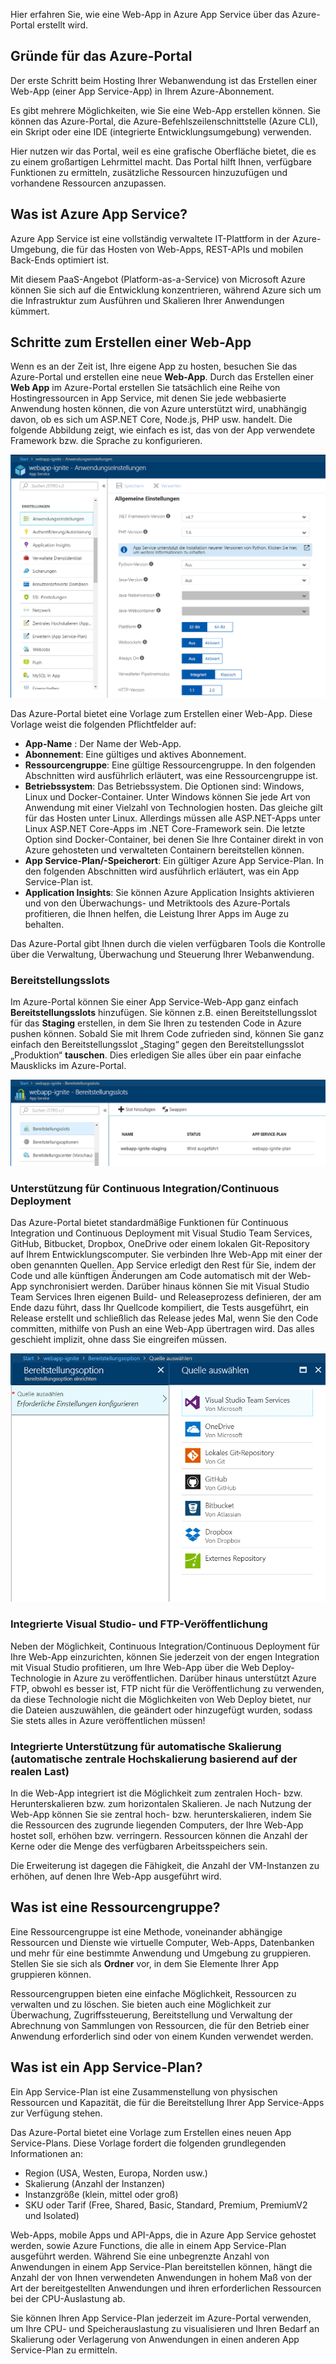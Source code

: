 Hier erfahren Sie, wie eine Web-App in Azure App Service über das Azure-Portal erstellt wird.

## <a name="why-use-the-azure-portal"></a>Gründe für das Azure-Portal

Der erste Schritt beim Hosting Ihrer Webanwendung ist das Erstellen einer Web-App (einer App Service-App) in Ihrem Azure-Abonnement.

Es gibt mehrere Möglichkeiten, wie Sie eine Web-App erstellen können. Sie können das Azure-Portal, die Azure-Befehlszeilenschnittstelle (Azure CLI), ein Skript oder eine IDE (integrierte Entwicklungsumgebung) verwenden.

Hier nutzen wir das Portal, weil es eine grafische Oberfläche bietet, die es zu einem großartigen Lehrmittel macht. Das Portal hilft Ihnen, verfügbare Funktionen zu ermitteln, zusätzliche Ressourcen hinzuzufügen und vorhandene Ressourcen anzupassen.

## <a name="what-is-azure-app-service"></a>Was ist Azure App Service?

Azure App Service ist eine vollständig verwaltete IT-Plattform in der Azure-Umgebung, die für das Hosten von Web-Apps, REST-APIs und mobilen Back-Ends optimiert ist.

Mit diesem PaaS-Angebot (Platform-as-a-Service) von Microsoft Azure können Sie sich auf die Entwicklung konzentrieren, während Azure sich um die Infrastruktur zum Ausführen und Skalieren Ihrer Anwendungen kümmert.

## <a name="how-to-create-a-web-app"></a>Schritte zum Erstellen einer Web-App

Wenn es an der Zeit ist, Ihre eigene App zu hosten, besuchen Sie das Azure-Portal und erstellen eine neue **Web-App**. Durch das Erstellen einer **Web App** im Azure-Portal erstellen Sie tatsächlich eine Reihe von Hostingressourcen in App Service, mit denen Sie jede webbasierte Anwendung hosten können, die von Azure unterstützt wird, unabhängig davon, ob es sich um ASP.NET Core, Node.js, PHP usw. handelt. Die folgende Abbildung zeigt, wie einfach es ist, das von der App verwendete Framework bzw. die Sprache zu konfigurieren.

![Web-App-Einstellungen](../media/2-web-app-settings.png)

Das Azure-Portal bietet eine Vorlage zum Erstellen einer Web-App. Diese Vorlage weist die folgenden Pflichtfelder auf:

- **App-Name** : Der Name der Web-App.
- **Abonnement**: Eine gültiges und aktives Abonnement.
- **Ressourcengruppe**: Eine gültige Ressourcengruppe. In den folgenden Abschnitten wird ausführlich erläutert, was eine Ressourcengruppe ist.
- **Betriebssystem**: Das Betriebssystem. Die Optionen sind: Windows, Linux und Docker-Container. Unter Windows können Sie jede Art von Anwendung mit einer Vielzahl von Technologien hosten. Das gleiche gilt für das Hosten unter Linux. Allerdings müssen alle ASP.NET-Apps unter Linux ASP.NET Core-Apps im .NET Core-Framework sein. Die letzte Option sind Docker-Container, bei denen Sie Ihre Container direkt in von Azure gehosteten und verwalteten Containern bereitstellen können. 
- **App Service-Plan/-Speicherort**: Ein gültiger Azure App Service-Plan. In den folgenden Abschnitten wird ausführlich erläutert, was ein App Service-Plan ist.
- **Application Insights**: Sie können Azure Application Insights aktivieren und von den Überwachungs- und Metriktools des Azure-Portals profitieren, die Ihnen helfen, die Leistung Ihrer Apps im Auge zu behalten.

Das Azure-Portal gibt Ihnen durch die vielen verfügbaren Tools die Kontrolle über die Verwaltung, Überwachung und Steuerung Ihrer Webanwendung.

### <a name="deployment-slots"></a>Bereitstellungsslots

Im Azure-Portal können Sie einer App Service-Web-App ganz einfach **Bereitstellungsslots** hinzufügen. Sie können z.B. einen Bereitstellungsslot für das **Staging** erstellen, in dem Sie Ihren zu testenden Code in Azure pushen können. Sobald Sie mit Ihrem Code zufrieden sind, können Sie ganz einfach den Bereitstellungsslot „Staging“ gegen den Bereitstellungsslot „Produktion“ **tauschen**. Dies erledigen Sie alles über ein paar einfache Mausklicks im Azure-Portal.

![Bereitstellungsslots](../media/2-deployment-slots.png)

### <a name="continuous-integrationdeployment-support"></a>Unterstützung für Continuous Integration/Continuous Deployment

Das Azure-Portal bietet standardmäßige Funktionen für Continuous Integration und Continuous Deployment mit Visual Studio Team Services, GitHub, Bitbucket, Dropbox, OneDrive oder einem lokalen Git-Repository auf Ihrem Entwicklungscomputer. Sie verbinden Ihre Web-App mit einer der oben genannten Quellen. App Service erledigt den Rest für Sie, indem der Code und alle künftigen Änderungen am Code automatisch mit der Web-App synchronisiert werden. Darüber hinaus können Sie mit Visual Studio Team Services Ihren eigenen Build- und Releaseprozess definieren, der am Ende dazu führt, dass Ihr Quellcode kompiliert, die Tests ausgeführt, ein Release erstellt und schließlich das Release jedes Mal, wenn Sie den Code committen, mithilfe von Push an eine Web-App übertragen wird. Das alles geschieht implizit, ohne dass Sie eingreifen müssen.

![Konfigurieren von Continuous Integration](../media/2-continuous-integration.PNG)

### <a name="integrated-visual-studio-publishing-and-ftp-publishing"></a>Integrierte Visual Studio- und FTP-Veröffentlichung

Neben der Möglichkeit, Continuous Integration/Continuous Deployment für Ihre Web-App einzurichten, können Sie jederzeit von der engen Integration mit Visual Studio profitieren, um Ihre Web-App über die Web Deploy-Technologie in Azure zu veröffentlichen. Darüber hinaus unterstützt Azure FTP, obwohl es besser ist, FTP nicht für die Veröffentlichung zu verwenden, da diese Technologie nicht die Möglichkeiten von Web Deploy bietet, nur die Dateien auszuwählen, die geändert oder hinzugefügt wurden, sodass Sie stets alles in Azure veröffentlichen müssen!

### <a name="built-in-auto-scale-support-automatic-scale-out-based-on-real-world-load"></a>Integrierte Unterstützung für automatische Skalierung (automatische zentrale Hochskalierung basierend auf der realen Last)

In die Web-App integriert ist die Möglichkeit zum zentralen Hoch- bzw. Herunterskalieren bzw. zum horizontalen Skalieren. Je nach Nutzung der Web-App können Sie sie zentral hoch- bzw. herunterskalieren, indem Sie die Ressourcen des zugrunde liegenden Computers, der Ihre Web-App hostet soll, erhöhen bzw. verringern. Ressourcen können die Anzahl der Kerne oder die Menge des verfügbaren Arbeitsspeichers sein.

Die Erweiterung ist dagegen die Fähigkeit, die Anzahl der VM-Instanzen zu erhöhen, auf denen Ihre Web-App ausgeführt wird.

## <a name="what-is-a-resource-group"></a>Was ist eine Ressourcengruppe?

Eine Ressourcengruppe ist eine Methode, voneinander abhängige Ressourcen und Dienste wie virtuelle Computer, Web-Apps, Datenbanken und mehr für eine bestimmte Anwendung und Umgebung zu gruppieren. Stellen Sie sie sich als **Ordner** vor, in dem Sie Elemente Ihrer App gruppieren können.

Ressourcengruppen bieten eine einfache Möglichkeit, Ressourcen zu verwalten und zu löschen. Sie bieten auch eine Möglichkeit zur Überwachung, Zugriffssteuerung, Bereitstellung und Verwaltung der Abrechnung von Sammlungen von Ressourcen, die für den Betrieb einer Anwendung erforderlich sind oder von einem Kunden verwendet werden.

## <a name="what-is-an-app-service-plan"></a>Was ist ein App Service-Plan?

Ein App Service-Plan ist eine Zusammenstellung von physischen Ressourcen und Kapazität, die für die Bereitstellung Ihrer App Service-Apps zur Verfügung stehen.

Das Azure-Portal bietet eine Vorlage zum Erstellen eines neuen App Service-Plans. Diese Vorlage fordert die folgenden grundlegenden Informationen an:

- Region (USA, Westen, Europa, Norden usw.)
- Skalierung (Anzahl der Instanzen)
- Instanzgröße (klein, mittel oder groß)
- SKU oder Tarif (Free, Shared, Basic, Standard, Premium, PremiumV2 und Isolated)

Web-Apps, mobile Apps und API-Apps, die in Azure App Service gehostet werden, sowie Azure Functions, die alle in einem App Service-Plan ausgeführt werden. Während Sie eine unbegrenzte Anzahl von Anwendungen in einem App Service-Plan bereitstellen können, hängt die Anzahl der von Ihnen verwendeten Anwendungen in hohem Maß von der Art der bereitgestellten Anwendungen und ihren erforderlichen Ressourcen bei der CPU-Auslastung ab.

Sie können Ihren App Service-Plan jederzeit im Azure-Portal verwenden, um Ihre CPU- und Speicherauslastung zu visualisieren und Ihren Bedarf an Skalierung oder Verlagerung von Anwendungen in einen anderen App Service-Plan zu ermitteln.
